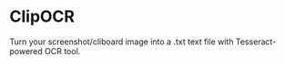 # ClipOCR
Turn your screenshot/cliboard image into a .txt text file with Tesseract-powered OCR tool.
